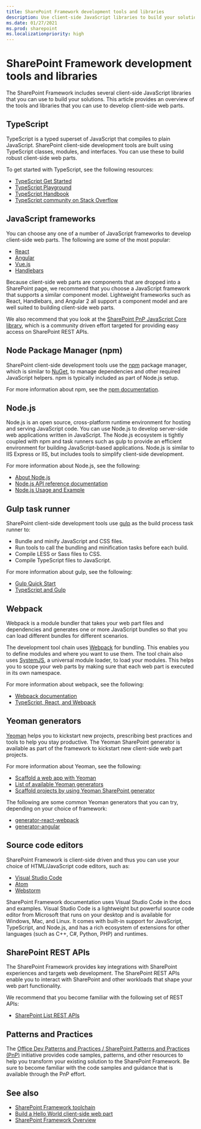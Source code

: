 ```yaml
---
title: SharePoint Framework development tools and libraries
description: Use client-side JavaScript libraries to build your solutions and develop client-side web parts.
ms.date: 01/27/2021
ms.prod: sharepoint
ms.localizationpriority: high
---
```

# SharePoint Framework development tools and libraries

The SharePoint Framework includes several client-side JavaScript libraries that you can use to build your solutions. This article provides an overview of the tools and libraries that you can use to develop client-side web parts.

## TypeScript

TypeScript is a typed superset of JavaScript that compiles to plain JavaScript. SharePoint client-side development tools are built using TypeScript classes, modules, and interfaces. You can use these to build robust client-side web parts.

To get started with TypeScript, see the following resources:

- [TypeScript Get Started](https://www.typescriptlang.org/docs/handbook/typescript-from-scratch.html)
- [TypeScript Playground](https://www.typescriptlang.org/play)
- [TypeScript Handbook](https://www.typescriptlang.org/docs/handbook/intro.html)
- [TypeScript community on Stack Overflow](https://stackoverflow.com/questions/tagged/typescript)

## JavaScript frameworks

You can choose any one of a number of JavaScript frameworks to develop client-side web parts. The following are some of the most popular:

- [React](https://facebook.github.io/react/)
- [Angular](https://angular.io)
- [Vue.js](https://vuejs.org/)
- [Handlebars](http://handlebarsjs.com/)

Because client-side web parts are components that are dropped into a SharePoint page, we recommend that you choose a JavaScript framework that supports a similar component model. Lightweight frameworks such as React, Handlebars, and Angular 2 all support a component model and are well suited to building client-side web parts.

We also recommend that you look at the [SharePoint PnP JavaScript Core library](https://github.com/pnp/pnpjs), which is a community driven effort targeted for providing easy access on SharePoint REST APIs.

## Node Package Manager (npm)

SharePoint client-side development tools use the [npm](https://www.npmjs.com/) package manager, which is similar to [NuGet](https://www.nuget.org/), to manage dependencies and other required JavaScript helpers. npm is typically included as part of Node.js setup.

For more information about npm, see the [npm documentation](https://docs.npmjs.com/).

## Node.js

Node.js is an open source, cross-platform runtime environment for hosting and serving JavaScript code. You can use Node.js to develop server-side web applications written in JavaScript. The Node.js ecosystem is tightly coupled with npm and task runners such as gulp to provide an efficient environment for building JavaScript-based applications. Node.js is similar to IIS Express or IIS, but includes tools to simplify client-side development.

For more information about Node.js, see the following:

- [About Node.js](https://nodejs.org/about/)
- [Node.js API reference documentation](https://nodejs.org/api/)
- [Node.js Usage and Example](https://nodejs.org/api/synopsis.html)

## Gulp task runner

SharePoint client-side development tools use [gulp](http://gulpjs.com/) as the build process task runner to:

- Bundle and minify JavaScript and CSS files.
- Run tools to call the bundling and minification tasks before each build.
- Compile LESS or Sass files to CSS.
- Compile TypeScript files to JavaScript.

For more information about gulp, see the following:

- [Gulp Quick Start](https://gulpjs.com/docs/en/getting-started/quick-start)
- [TypeScript and Gulp](https://www.typescriptlang.org/docs/handbook/gulp.html)

## Webpack

Webpack is a module bundler that takes your web part files and dependencies and generates one or more JavaScript bundles so that you can load different bundles for different scenarios.

The development tool chain uses [Webpack](https://webpack.js.org/) for bundling. This enables you to define modules and where you want to use them. The tool chain also uses [SystemJS](https://github.com/systemjs/systemjs), a universal module loader, to load your modules. This helps you to scope your web parts by making sure that each web part is executed in its own namespace.

For more information about webpack, see the following:

- [Webpack documentation](https://webpack.js.org/)
- [TypeScript, React, and Webpack](https://www.typescriptlang.org/docs/handbook/react-&-webpack.html)

## Yeoman generators

[Yeoman](http://yeoman.io/) helps you to kickstart new projects, prescribing best practices and tools to help you stay productive. The Yeoman SharePoint generator is available as part of the framework to kickstart new client-side web part projects.

For more information about Yeoman, see the following:

- [Scaffold a web app with Yeoman](http://yeoman.io/codelab/index.html)
- [List of available Yeoman generators](http://yeoman.io/generators/)
- [Scaffold projects by using Yeoman SharePoint generator](toolchain/scaffolding-projects-using-yeoman-sharepoint-generator.md)

The following are some common Yeoman generators that you can try, depending on your choice of framework:

- [generator-react-webpack](https://github.com/react-webpack-generators/generator-react-webpack)
- [generator-angular](https://www.npmjs.com/package/generator-angular)

## Source code editors

SharePoint Framework is client-side driven and thus you can use your choice of HTML/JavaScript code editors, such as:

- [Visual Studio Code](https://code.visualstudio.com/)
- [Atom](https://atom.io)
- [Webstorm](https://www.jetbrains.com/webstorm)

SharePoint Framework documentation uses Visual Studio Code in the docs and examples. Visual Studio Code is a lightweight but powerful source code editor from Microsoft that runs on your desktop and is available for Windows, Mac, and Linux. It comes with built-in support for JavaScript, TypeScript, and Node.js, and has a rich ecosystem of extensions for other languages (such as C++, C#, Python, PHP) and runtimes.

## SharePoint REST APIs

The SharePoint Framework provides key integrations with SharePoint experiences and targets web development. The SharePoint REST APIs enable you to interact with  SharePoint and other workloads that shape your web part functionality.

We recommend that you become familiar with the following set of REST APIs:

- [SharePoint List REST APIs](../sp-add-ins/working-with-lists-and-list-items-with-rest.md)

## Patterns and Practices

The [Office Dev Patterns and Practices / SharePoint Patterns and Practices (PnP)](https://aka.ms/sppnp) initiative provides code samples, patterns, and other resources to help you transform your existing solution to the SharePoint Framework. Be sure to become familiar with the code samples and guidance that is available through the PnP effort.

## See also

- [SharePoint Framework toolchain](toolchain/sharepoint-framework-toolchain.md)
- [Build a Hello World client-side web part](web-parts/get-started/build-a-hello-world-web-part.md)
- [SharePoint Framework Overview](sharepoint-framework-overview.md)
